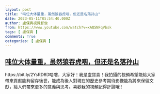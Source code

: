 ```yaml
---
layout: post
title: "吨位大体量重，虽然狼吞虎咽，但还是名落孙山"
date: 2023-05-11T05:54:40.000Z
author: 盧保貴視覺影像
from: https://www.youtube.com/watch?v=xAQSNFqVbsk
tags: [ 盧保貴 ]
comments: True
categories: [ 盧保貴 ]
---
```

<!--1683784480000-->
[吨位大体量重，虽然狼吞虎咽，但还是名落孙山](https://www.youtube.com/watch?v=xAQSNFqVbsk)
------

<div>
https://bit.ly/2YsRD8D哈嘍，大家好！我是盧寶貴！我拍攝的視頻希望能給大家帶來貢獻能夠留存後世，能成為後人對現在的歷史參考期待影像能為將來保留文獻，給人們帶來更多的意義與思考。喜歡我的視頻記得評論哦！
</div>
